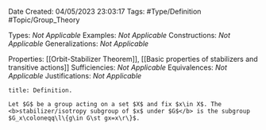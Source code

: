 <div class="topSpace"></div>

Date Created: 04/05/2023 23:03:17
Tags: #Type/Definition #Topic/Group_Theory

Types: <i>Not Applicable</i>
Examples: <i>Not Applicable</i>
Constructions: <i>Not Applicable</i>
Generalizations: <i>Not Applicable</i>

Properties: [[Orbit-Stabilizer Theorem]], [[Basic properties of stabilizers and transitive actions]]
Sufficiencies: <i>Not Applicable</i>
Equivalences: <i>Not Applicable</i>
Justifications: <i>Not Applicable</i>

``` ad-Definition
title: Definition.

Let $G$ be a group acting on a set $X$ and fix $x\in X$. The <b>stabilizer/isotropy subgroup of $x$ under $G$</b> is the subgroup $G_x\coloneqq\l\{g\in G\st gx=x\r\}$.

```
